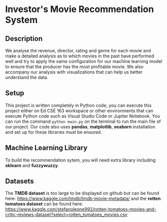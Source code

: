 # Investor's Movie Recommendation System

## Description 

We analyse the revenue, director, rating and genre for each movie and make a detailed analysis as to which movies in the past have performed well and try to apply the same configuration for our machine learning model to ensure that the producer has the most profitable movie. We also accompany our analysis with visualizations that can help us better understand the data.

## Setup

This project is written completely in Python code, you can execute this project either on Ed CSE 163 workspace or other environments that can execute Python code such as Visual Studio Code or Jupiter Notebook. You can run the command `python main.py` on the terminal to run the main file of our project. Our code also uses **pandas**, **matplotlib**, **seaborn** installation and set up for these libraries must be ensured. 

## Machine Learning Library

To build the recommendation sytem, you will need extra library including **sklearn** and 
**fuzzywuzzy**.

## Datasets

The **TMDB dataset** is too large to be displayed on github but can be found here: https://www.kaggle.com/tmdb/tmdb-movie-metadata/ 
and the **rotten tomatoes dataset** can be found here: https://www.kaggle.com/stefanoleone992/rotten-tomatoes-movies-and-critic-reviews-dataset?select=rotten_tomatoes_movies.csv 


